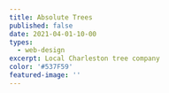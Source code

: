 ```yaml
---
title: Absolute Trees
published: false
date: 2021-04-01-10-00
types:
  - web-design
excerpt: Local Charleston tree company
color: '#537F59'
featured-image: ''
---
```

